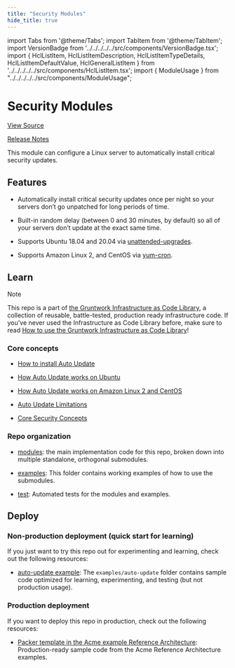 ```yaml
---
title: "Security Modules"
hide_title: true
---
```


import Tabs from '@theme/Tabs';
import TabItem from '@theme/TabItem';
import VersionBadge from '../../../../../src/components/VersionBadge.tsx';
import { HclListItem, HclListItemDescription, HclListItemTypeDetails, HclListItemDefaultValue, HclGeneralListItem } from '../../../../../src/components/HclListItem.tsx';
import { ModuleUsage } from "../../../../../src/components/ModuleUsage";

<VersionBadge repoTitle="Security Modules" version="0.74.0" lastModifiedVersion="0.72.1"/>

# Security Modules

<a href="https://github.com/gruntwork-io/terraform-aws-security/tree/v0.74.0/modules/auto-update" className="link-button" title="View the source code for this module in GitHub.">View Source</a>

<a href="https://github.com/gruntwork-io/terraform-aws-security/releases/tag/v0.72.1" className="link-button" title="Release notes for only versions which impacted this module.">Release Notes</a>

This module can configure a Linux server to automatically install critical security updates.

## Features

*   Automatically install critical security updates once per night so your servers don’t go unpatched for long periods of time.

*   Built-in random delay (between 0 and 30 minutes, by default) so all of your servers don’t update at the exact same time.

*   Supports Ubuntu 18.04 and 20.04 via [unattended-upgrades](https://help.ubuntu.com/lts/serverguide/automatic-updates.html).

*   Supports Amazon Linux 2, and CentOS via [yum-cron](http://man7.org/linux/man-pages/man8/yum-cron.8.html).

## Learn

Note

This repo is a part of [the Gruntwork Infrastructure as Code Library](https://gruntwork.io/infrastructure-as-code-library/), a collection of reusable, battle-tested, production ready infrastructure code. If you’ve never used the Infrastructure as Code Library before, make sure to read [How to use the Gruntwork Infrastructure as Code Library](https://gruntwork.io/guides/foundations/how-to-use-gruntwork-infrastructure-as-code-library/)!

### Core concepts

*   [How to install Auto Update](https://github.com/gruntwork-io/terraform-aws-security/tree/v0.74.0/modules/auto-update/core-concepts.md#installation)

*   [How Auto Update works on Ubuntu](https://github.com/gruntwork-io/terraform-aws-security/tree/v0.74.0/modules/auto-update/core-concepts.md#ubuntu-support)

*   [How Auto Update works on Amazon Linux 2 and CentOS](https://github.com/gruntwork-io/terraform-aws-security/tree/v0.74.0/modules/auto-update/core-concepts.md#amazon-linux-and-centos-support)

*   [Auto Update Limitations](https://github.com/gruntwork-io/terraform-aws-security/tree/v0.74.0/modules/auto-update/core-concepts.md#limitations)

*   [Core Security Concepts](https://github.com/gruntwork-io/terraform-aws-security/tree/v0.74.0/README.adoc#core-concepts)

### Repo organization

*   [modules](https://github.com/gruntwork-io/terraform-aws-security/tree/v0.74.0/modules): the main implementation code for this repo, broken down into multiple standalone, orthogonal submodules.

*   [examples](https://github.com/gruntwork-io/terraform-aws-security/tree/v0.74.0/examples): This folder contains working examples of how to use the submodules.

*   [test](https://github.com/gruntwork-io/terraform-aws-security/tree/v0.74.0/test): Automated tests for the modules and examples.

## Deploy

### Non-production deployment (quick start for learning)

If you just want to try this repo out for experimenting and learning, check out the following resources:

*   [auto-update example](https://github.com/gruntwork-io/terraform-aws-security/tree/v0.74.0/examples/auto-update): The `examples/auto-update` folder contains sample code optimized for learning, experimenting, and testing (but not production usage).

### Production deployment

If you want to deploy this repo in production, check out the following resources:

*   [Packer template in the Acme example Reference Architecture](https://github.com/gruntwork-io/infrastructure-modules-multi-account-acme/blob/main/services/eks-cluster/packer/eks-node.json): Production-ready sample code from the Acme Reference Architecture examples.


<!-- ##DOCS-SOURCER-START
{
  "originalSources": [
    "https://github.com/gruntwork-io/terraform-aws-security/tree/v0.74.0/modules/auto-update/readme.adoc",
    "https://github.com/gruntwork-io/terraform-aws-security/tree/v0.74.0/modules/auto-update/variables.tf",
    "https://github.com/gruntwork-io/terraform-aws-security/tree/v0.74.0/modules/auto-update/outputs.tf"
  ],
  "sourcePlugin": "module-catalog-api",
  "hash": "e2edc74fc6ca35ded4b6ecd3cc90a550"
}
##DOCS-SOURCER-END -->
